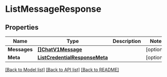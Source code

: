 # ListMessageResponse

## Properties

Name | Type | Description | Notes
------------ | ------------- | ------------- | -------------
**Messages** | [**[]ChatV1Message**](ChatV1Message.md) |  |[optional] 
**Meta** | [**ListCredentialResponseMeta**](ListCredentialResponseMeta.md) |  |[optional] 

[[Back to Model list]](../README.md#documentation-for-models) [[Back to API list]](../README.md#documentation-for-api-endpoints) [[Back to README]](../README.md)


